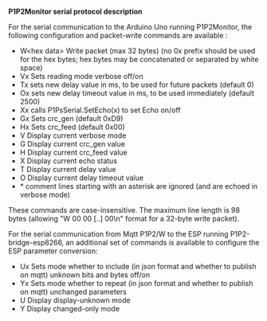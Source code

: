 **P1P2Monitor serial protocol description**

For the serial communication to the Arduino Uno running P1P2Monitor, the following configuration and packet-write commands are available :

- W\<hex data\> Write packet (max 32 bytes) (no 0x prefix should be used for the hex bytes; hex bytes may be concatenated or separated by white space)
- Vx Sets reading mode verbose off/on
- Tx sets new delay value in ms, to be used for future packets (default 0)
- Ox sets new delay timeout value in ms, to be used immediately (default 2500)
- Xx calls P1PsSerial.SetEcho(x) to set Echo on/off
- Gx Sets crc_gen (default 0xD9)
- Hx Sets crc_feed (default 0x00)
- V  Display current verbose mode
- G  Display current crc_gen value
- H  Display current crc_feed value
- X  Display current echo status
- T  Display current delay value
- O  Display current delay timeout value
- \* comment lines starting with an asterisk are ignored (and are echoed in verbose mode)

These commands are case-insensitive. The maximum line length is 98 bytes (allowing "W 00 00 [..] 00\n" format for a 32-byte write packet).

For the serial communication from Mqtt P1P2/W to the ESP running P1P2-bridge-esp8266, an additional set of commands is available to configure the ESP parameter conversion:

- Ux Sets mode whether to include (in json format and whether to publish on mqtt) unknown bits and bytes off/on
- Yx Sets mode whether to repeat (in json format and whether to publish on mqtt) unchanged parameters
- U  Display display-unknown mode
- Y  Display changed-only mode

